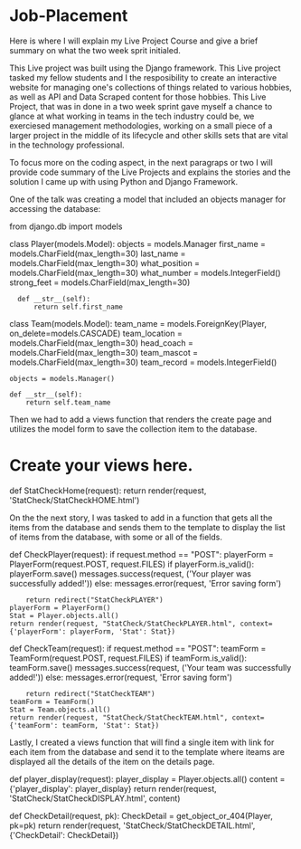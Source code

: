 # Job-Placement
Here is where I will explain my Live Project Course and give a brief summary on what the two week sprit initialed. 



This Live project was built using the Django framework. This Live project tasked my fellow students and I the resposibility to create an interactive website for managing one's collections of things related to various hobbies, as well as API and Data Scraped content for those hobbies. This Live Project, that was in done in a two week sprint gave myself a chance to glance at what working in teams in the tech industry could be, we exerciesed management methodologies, working on a small piece of a larger project in the middle of its lifecycle and other skills sets that are vital in the technology professional. 


To focus more on the coding aspect, in the next paragraps or two I will provide code summary of the Live Projects and explains the stories and the solution I came up with using Python and Django Framework. 


One of the talk was creating a model that included an objects manager for accessing the database:


  from django.db import models

  class Player(models.Model):
      objects = models.Manager
      first_name = models.CharField(max_length=30)
      last_name = models.CharField(max_length=30)
      what_position = models.CharField(max_length=30)
      what_number = models.IntegerField()
      strong_feet = models.CharField(max_length=30)

      def __str__(self):
          return self.first_name


  class Team(models.Model):
    team_name = models.ForeignKey(Player, on_delete=models.CASCADE)
    team_location = models.CharField(max_length=30)
    head_coach = models.CharField(max_length=30)
    team_mascot = models.CharField(max_length=30)
    team_record = models.IntegerField()

    objects = models.Manager()

    def __str__(self):
        return self.team_name



Then we had to add a views function that renders the create page and utilizes the model form to save the collection item to the database.


# Create your views here.
def StatCheckHome(request):
    return render(request, 'StatCheck/StatCheckHOME.html')



On the the next story, I was tasked to add in a function that gets all the items from the database and sends them to the template to display the list of items from the database, with some or all of the fields. 


def CheckPlayer(request):
    if request.method == "POST":
        playerForm = PlayerForm(request.POST, request.FILES)
        if playerForm.is_valid():
            playerForm.save()
            messages.success(request, ('Your player was successfully added!'))
        else:
            messages.error(request, 'Error saving form')

        return redirect("StatCheckPLAYER")
    playerForm = PlayerForm()
    Stat = Player.objects.all()
    return render(request, "StatCheck/StatCheckPLAYER.html", context={'playerForm': playerForm, 'Stat': Stat})


def CheckTeam(request):
    if request.method == "POST":
        teamForm = TeamForm(request.POST, request.FILES)
        if teamForm.is_valid():
            teamForm.save()
            messages.success(request, ('Your team was successfully added!'))
        else:
            messages.error(request, 'Error saving form')

        return redirect("StatCheckTEAM")
    teamForm = TeamForm()
    Stat = Team.objects.all()
    return render(request, "StatCheck/StatCheckTEAM.html", context={'teamForm': teamForm, 'Stat': Stat})


Lastly, I created a views function that will find a single item with link for each item from the database and send it to the template where iteams are displayed all the details of the item on the details page.


def player_display(request):
    player_display = Player.objects.all()
    content = {'player_display': player_display}
    return render(request, 'StatCheck/StatCheckDISPLAY.html', content)

def CheckDetail(request, pk):
    CheckDetail = get_object_or_404(Player, pk=pk)
    return render(request, 'StatCheck/StatCheckDETAIL.html', {'CheckDetail': CheckDetail})
